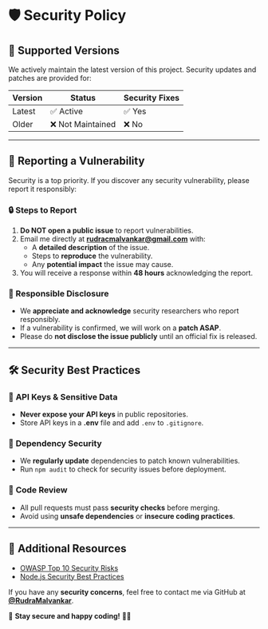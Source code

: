 # **🛡️ Security Policy**

## **📅 Supported Versions**

We actively maintain the latest version of this project. Security updates and patches are provided for:

| Version | Status           | Security Fixes |
| ------- | ---------------- | -------------- |
| Latest  | ✅ Active         | ✅ Yes          |
| Older   | ❌ Not Maintained | ❌ No           |

---

## **📌 Reporting a Vulnerability**

Security is a top priority. If you discover any security vulnerability, please report it responsibly:

### **🔒 Steps to Report**

1. **Do NOT open a public issue** to report vulnerabilities.
2. Email me directly at **rudracmalvankar@gmail.com** with:
   - A **detailed description** of the issue.
   - Steps to **reproduce** the vulnerability.
   - Any **potential impact** the issue may cause.
3. You will receive a response within **48 hours** acknowledging the report.

### **🚀 Responsible Disclosure**

- We **appreciate and acknowledge** security researchers who report responsibly.
- If a vulnerability is confirmed, we will work on a **patch ASAP**.
- Please do **not disclose the issue publicly** until an official fix is released.

---

## **🛠️ Security Best Practices**

### 🔹 **API Keys & Sensitive Data**
- **Never expose your API keys** in public repositories.
- Store API keys in a **.env** file and add `.env` to `.gitignore`.

### 🔹 **Dependency Security**
- We **regularly update** dependencies to patch known vulnerabilities.
- Run `npm audit` to check for security issues before deployment.

### 🔹 **Code Review**
- All pull requests must pass **security checks** before merging.
- Avoid using **unsafe dependencies** or **insecure coding practices**.

---

## **🔗 Additional Resources**

- [OWASP Top 10 Security Risks](https://owasp.org/www-project-top-ten/)
- [Node.js Security Best Practices](https://blog.risingstack.com/node-js-security-checklist/)

If you have any **security concerns**, feel free to contact me via GitHub at **[@RudraMalvankar](https://github.com/RudraMalvankar)**.

🚀 **Stay secure and happy coding!** 🔐🔥

